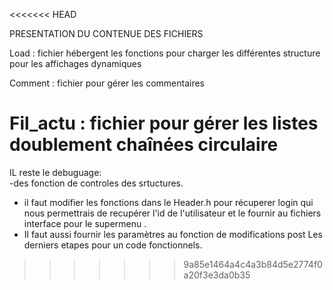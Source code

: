 <<<<<<< HEAD

PRESENTATION DU CONTENUE DES FICHIERS

Load : fichier hébergent les fonctions pour charger les différentes structure pour les affichages dynamiques

Comment  : fichier pour gérer les commentaires

Fil_actu : fichier pour gérer les listes doublement chaînées circulaire
=======
IL reste le debuguage:  
-des fonction de controles des srtuctures.
- il faut modifier les fonctions dans le Header.h pour récuperer login qui nous permettrais de recupérer l'id de l'utilisateur et le fournir au fichiers interface pour le supermenu .
- Il faut aussi fournir les paramètres au fonction de modifications post
Les derniers etapes pour un code fonctionnels.
>>>>>>> 9a85e1464a4c4a3b84d5e2774f0a20f3e3da0b35
